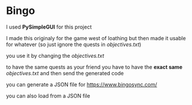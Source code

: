 # Bingo

I used **PySimpleGUI** for this project

I made this originaly for the game west of loathing but then made it usable for whatever (so just ignore the quests in *objectives.txt*)

you use it by changing the *objectives.txt*

to have the same quests as your friend you have to have the **exact same** *objectives.txt* and then send the generated code

you can generate a JSON file for https://www.bingosync.com/

you can also load from a JSON file

